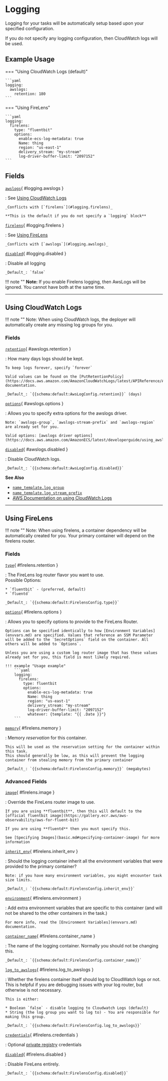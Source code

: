 # Logging

Logging for your tasks will be automatically setup based upon your specified configuration.

If you do not specify any logging configuration, then CloudWatch logs will be used.

## Example Usage

=== "Using CloudWatch Logs (default)"

    ```yaml
    logging:
      awslogs:
        retention: 180
    ```


=== "Using FireLens"

    ```yaml
    logging:
      firelens:
        type: "fluentbit"
        options:
          enable-ecs-log-metadata: true
          Name: thing
          region: "us-east-1"
          delivery_stream: "my-stream"
          log-driver-buffer-limit: "2097152"
    ```

## Fields

[`awslogs`](#logging.awslogs){ #logging.awslogs }

:   See [Using CloudWatch Logs](#using-cloudwatch-logs)

    _Conflicts with [`firelens`](#logging.firelens)_

    **This is the default if you do not specify a `logging` block**

[`firelens`](#logging.firelens){ #logging.firelens }

:   See [Using FireLens](#using-firelens)

    _Conflicts with [`awslogs`](#logging.awslogs)_

[`disabled`](#logging.disabled){ #logging.disabled }

:   Disable all logging

    _Default_: `false`

!!! note ""
    **Note:** If you enable Firelens logging, then AwsLogs will be ignored. You cannot have both at the same time.

----

## Using CloudWatch Logs



!!! note ""
    Note: When using CloudWatch logs, the deployer will automatically create any missing log groups for you.

### Fields

[`retention`](#awslogs.retention){ #awslogs.retention }

:   How many days logs should be kept.

    To keep logs forever, specify `forever`

    Valid values can be found on the [PutRetentionPolicy](https://docs.aws.amazon.com/AmazonCloudWatchLogs/latest/APIReference/API_PutRetentionPolicy.html#API_PutRetentionPolicy_RequestSyntax) documentation.

    _Default_: `{{schema:default:AwsLogConfig.retention}}` (days)

[`options`](#awslogs.options){ #awslogs.options }

:   Allows you to specify extra options for the awslogs driver.

    Note: `awslogs-group`, `awslogs-stream-prefix` and `awslogs-region` are already set for you.

    Valid options: [awslogs driver options](https://docs.aws.amazon.com/AmazonECS/latest/developerguide/using_awslogs.html#create_awslogs_logdriver_options)

[`disabled`](#awslogs.disabled){ #awslogs.disabled }

:   Disable CloudWatch logs.

    _Default_: `{{schema:default:AwsLogConfig.disabled}}`

**See Also**

* [`name_template.log_group`](naming.md#naming.log_group)
* [`name_template.log_stream_prefix`](naming.md#naming.log_stream_prefix)
* [AWS Documentation on using CloudWatch Logs](https://docs.aws.amazon.com/AmazonECS/latest/developerguide/using_awslogs.html)

----

## Using FireLens

!!! note ""
    Note: When using firelens, a container dependency will be automatically created for you. Your primary container will depend on the firelens router.

### Fields

[`type`](#firelens.retention){ #firelens.retention }

:   The FireLens log router flavor you want to use.<br>Possible Options:

    * `fluentbit` - (preferred, default)
    * `fluentd`

    _Default_: `{{schema:default:FirelensConfig.type}}`

[`options`](#firelens.options){ #firelens.options }

:   Allows you to specify options to provide to the FireLens Router.

    Options can be specified identically to how [Environment Variables](envvars.md) are specified. Values that reference an SSM Parameter will be added to the `SecretOptions` field on the container. All others will be added to `Options`.

    Unless you are using a custom log router image that has these values already set for you, this field is most likely required.

    !!! example "Usage example"
        ```yaml
        logging:
          firelens:
            type: fluentbit
            options:
              enable-ecs-log-metadata: true
              Name: thing
              region: "us-east-1"
              delivery_stream: "my-stream"
              log-driver-buffer-limit: "2097152"
              whatever: {template: "{{ .Date }}"}
        ```    

[`memory`](#firelens.memory){ #firelens.memory }

:   Memory _reservation_ for this container.

    This will be used as the reservation setting for the container within this task.
    This should generally be low, as this will prevent the logging container from stealing memory from the primary container

    _Default_: `{{schema:default:FirelensConfig.memory}}` (megabytes)

### Advanced Fields

[`image`](#firelens.image){ #firelens.image }

:   Override the FireLens router image to use.

    If you are using **fluentbit**, then this will default to the [official fluentbit image](https://gallery.ecr.aws/aws-observability/aws-for-fluent-bit)

    If you are using **fluentd** then you must specify this.

    See [Specifying Images](basic.md#specifying-container-image) for more information

[`inherit_env`](#firelens.inherit_env){ #firelens.inherit_env }

:   Should the logging container inherit all the environment variables that were provided to the primary container?
    
    Note: if you have many environment variables, you might encounter task size limits.
    
    _Default_: `{{schema:default:FirelensConfig.inherit_env}}`

[`environment`](#firelens.environment){ #firelens.environment }

:   Add extra environment variables that are specific to this container (and will not be shared to the other containers in the task.)

    For more info, read the [Environment Variables](envvars.md) documentation.

[`container_name`](#firelens.container_name){ #firelens.container_name }

:   The name of the logging container. Normally you should not be changing this.

    _Default_: `{{schema:default:FirelensConfig.container_name}}`

[`log_to_awslogs`](#firelens.log_to_awslogs){ #firelens.log_to_awslogs }

:   Whether the firelens container itself should log to CloudWatch logs or not. This is helpful if you are debugging issues with your log router, but otherwise is not necessary.

    This is either:

    * Boolean `false` - disable logging to Cloudwatch Logs (default)
    * String (the log group you want to log to) - You are responsible for making this group.

    _Default_: `{{schema:default:FirelensConfig.log_to_awslogs}}`

[`credentials`](#firelens.credentials){ #firelens.credentials }

:   Optional [private registry](common.md#private-registry) credentials

[`disabled`](#firelens.disabled){ #firelens.disabled }

:   Disable FireLens entirely.

    _Default_: `{{schema:default:FirelensConfig.disabled}}`

